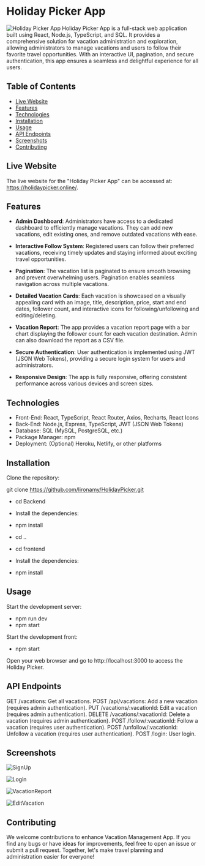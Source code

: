 # Holiday Picker App

![Holiday Picker App](https://github.com/lironamy/HolidayPicker/assets/122408173/ac4c1d4e-ea78-45c9-bd15-c12135c97ff3)
 Holiday Picker App is a full-stack web application built using React, Node.js, TypeScript, and SQL. It provides a comprehensive solution for vacation administration and exploration, allowing administrators to manage vacations and users to follow their favorite travel opportunities. With an interactive UI, pagination, and secure authentication, this app ensures a seamless and delightful experience for all users.
## Table of Contents
- [Live Website](#life-website)
- [Features](#features)
- [Technologies](#technologies)
- [Installation](#installation)
- [Usage](#usage)
- [API Endpoints](#api-endpoints)
- [Screenshots](#screenshots)
- [Contributing](#contributing)

## Live Website

The live website for the "Holiday Picker App" can be accessed at:
https://holidaypicker.online/.

## Features

- **Admin Dashboard**: Administrators have access to a dedicated dashboard to efficiently manage vacations. They can add new vacations, edit existing ones, and remove outdated vacations with ease.

- **Interactive Follow System**: Registered users can follow their preferred vacations, receiving timely updates and staying informed about exciting travel opportunities.

- **Pagination**: The vacation list is paginated to ensure smooth browsing and prevent overwhelming users. Pagination enables seamless navigation across multiple vacations.

- **Detailed Vacation Cards**: Each vacation is showcased on a visually appealing card with an image, title, description, price, start and end dates, follower count, and interactive icons for following/unfollowing and editing/deleting.

- **Vacation Report**: The app provides a vacation report page with a bar chart displaying the follower count for each vacation destination. Admin can also download the report as a CSV file.

- **Secure Authentication**: User authentication is implemented using JWT (JSON Web Tokens), providing a secure login system for users and administrators.

- **Responsive Design**: The app is fully responsive, offering consistent performance across various devices and screen sizes.

## Technologies

- Front-End: React, TypeScript, React Router, Axios, Recharts, React Icons
- Back-End: Node.js, Express, TypeScript, JWT (JSON Web Tokens)
- Database: SQL (MySQL, PostgreSQL, etc.)
- Package Manager: npm
- Deployment: (Optional) Heroku, Netlify, or other platforms

## Installation

 Clone the repository:

 git clone https://github.com/lironamy/HolidayPicker.git

- cd Backend 
- Install the dependencies:
- npm install

- cd ..
-  cd frontend 
-  Install the dependencies:
-  npm install  

## Usage

Start the development server:
 
- npm run dev
- npm start

Start the development front:

- npm start


Open your web browser and go to http://localhost:3000 to access the Holiday Picker.

## API Endpoints

GET /vacations: Get all vacations.
POST /api/vacations: Add a new vacation (requires admin authentication).
PUT /vacations/:vacationId: Edit a vacation (requires admin authentication).
DELETE /vacations/:vacationId: Delete a vacation (requires admin authentication).
POST /follow/:vacationId: Follow a vacation (requires user authentication).
POST /unfollow/:vacationId: Unfollow a vacation (requires user authentication).
POST /login: User login.

## Screenshots

![SignUp](https://github.com/lironamy/HolidayPicker/assets/122408173/7d9faf44-8ed0-42ae-b10f-5eed282ec55f)

![Login](https://github.com/lironamy/HolidayPicker/assets/122408173/f88b3c1e-38fb-479b-b0c4-750f6167c9c5)

![VacationReport](https://github.com/lironamy/HolidayPicker/assets/122408173/8568a539-543a-4856-9434-b6938ea9da5f)


![EditVacation](https://github.com/lironamy/HolidayPicker/assets/122408173/e1f0dd76-a524-4412-b41e-f860e305f041)

## Contributing

We welcome contributions to enhance Vacation Management App.
If you find any bugs or have ideas for improvements, 
feel free to open an issue or submit a pull request. 
Together, let's make travel planning and administration easier for everyone!







